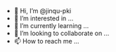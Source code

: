- 👋 Hi, I’m @jinqu-pki
- 👀 I’m interested in ...
- 🌱 I’m currently learning ...
- 💞️ I’m looking to collaborate on ...
- 📫 How to reach me ...

<!---
jinqu-pki/jinqu-pki is a ✨ special ✨ repository because its `README.md` (this file) appears on your GitHub profile.
You can click the Preview link to take a look at your changes.
--->
